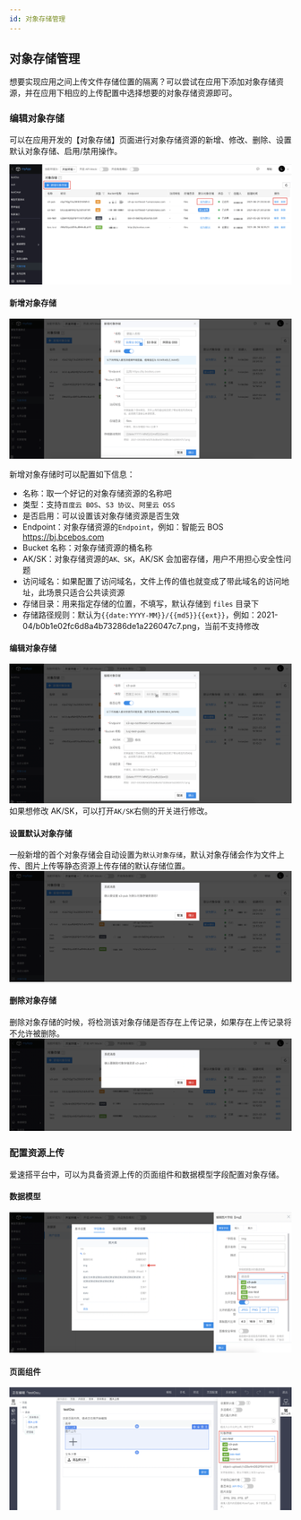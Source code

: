 ```yaml
---
id: 对象存储管理
---
```


## 对象存储管理

想要实现应用之间上传文件存储位置的隔离？可以尝试在应用下添加对象存储资源，并在应用下相应的上传配置中选择想要的对象存储资源即可。

### 编辑对象存储

可以在应用开发的【对象存储】页面进行对象存储资源的新增、修改、删除、设置默认对象存储、启用/禁用操作。

![image](/img/对象存储/124880705-24af7600-e001-11eb-95ef-b469e33d3433.png)

#### 新增对象存储

![image](/img/对象存储/124879095-6fc88980-dfff-11eb-8ccd-76abf2d858e5.png)

新增对象存储时可以配置如下信息：

- 名称：取一个好记的对象存储资源的名称吧
- 类型：支持`百度云 BOS`、`S3 协议`、`阿里云 OSS`
- 是否启用：可以设置该对象存储资源是否生效
- Endpoint：对象存储资源的`Endpoint`，例如：智能云 BOS https://bj.bcebos.com
- Bucket 名称：对象存储资源的桶名称
- AK/SK：对象存储资源的`AK、SK`，AK/SK 会加密存储，用户不用担心安全性问题
- 访问域名：如果配置了访问域名，文件上传的值也就变成了带此域名的访问地址，此场景只适合公共读资源
- 存储目录：用来指定存储的位置，不填写，默认存储到 `files` 目录下
- 存储路径规则：默认为`{{date:YYYY-MM}}/{{md5}}{{ext}}`，例如：2021-04/b0b1e02fc6d8a4b73286de1a226047c7.png，当前不支持修改

#### 编辑对象存储

![image](/img/对象存储/124880898-588a9b80-e001-11eb-96ec-d024e39e16ef.png)
如果想修改 AK/SK，可以打开`AK/SK`右侧的开关进行修改。

#### 设置默认对象存储

一般新增的首个对象存储会自动设置为`默认对象存储`，默认对象存储会作为文件上传、图片上传等静态资源上传存储的默认存储位置。
![image](/img/对象存储/124881412-e4042c80-e001-11eb-9642-bc1e5a916392.png)

#### 删除对象存储

删除对象存储的时候，将检测该对象存储是否存在上传记录，如果存在上传记录将不允许被删除。
![image](/img/对象存储/124881501-ff6f3780-e001-11eb-9e49-952d1ba6a6c7.png)

### 配置资源上传

爱速搭平台中，可以为具备资源上传的页面组件和数据模型字段配置对象存储。

#### 数据模型

![image](/img/对象存储/124882041-93410380-e002-11eb-9142-763687f4a065.png)

#### 页面组件

![image](/img/对象存储/124882192-b7044980-e002-11eb-8621-75156e25374f.png)
